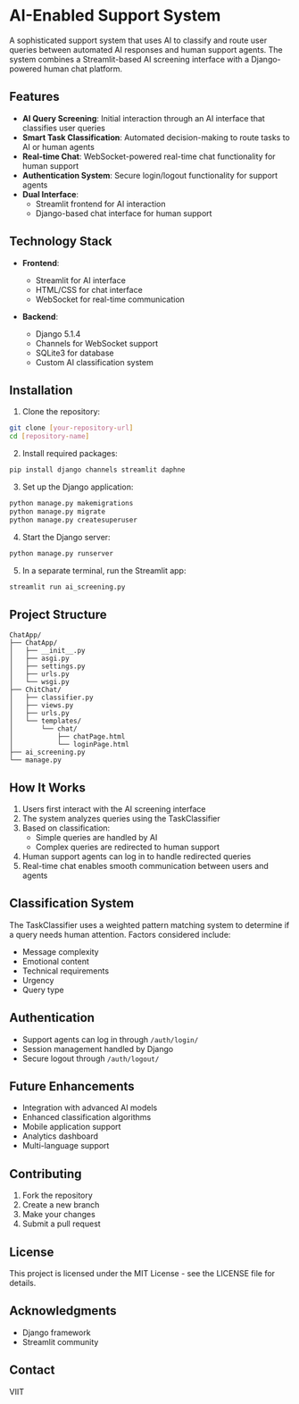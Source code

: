 # AI-Enabled Support System

A sophisticated support system that uses AI to classify and route user queries between automated AI responses and human support agents. The system combines a Streamlit-based AI screening interface with a Django-powered human chat platform.

## Features

- **AI Query Screening**: Initial interaction through an AI interface that classifies user queries
- **Smart Task Classification**: Automated decision-making to route tasks to AI or human agents
- **Real-time Chat**: WebSocket-powered real-time chat functionality for human support
- **Authentication System**: Secure login/logout functionality for support agents
- **Dual Interface**: 
  - Streamlit frontend for AI interaction
  - Django-based chat interface for human support

## Technology Stack

- **Frontend**:
  - Streamlit for AI interface
  - HTML/CSS for chat interface
  - WebSocket for real-time communication

- **Backend**:
  - Django 5.1.4
  - Channels for WebSocket support
  - SQLite3 for database
  - Custom AI classification system

## Installation

1. Clone the repository:
```bash
git clone [your-repository-url]
cd [repository-name]
```

2. Install required packages:
```bash
pip install django channels streamlit daphne
```

3. Set up the Django application:
```bash
python manage.py makemigrations
python manage.py migrate
python manage.py createsuperuser
```

4. Start the Django server:
```bash
python manage.py runserver
```

5. In a separate terminal, run the Streamlit app:
```bash
streamlit run ai_screening.py
```

## Project Structure

```
ChatApp/
├── ChatApp/
│   ├── __init__.py
│   ├── asgi.py
│   ├── settings.py
│   ├── urls.py
│   └── wsgi.py
├── ChitChat/
│   ├── classifier.py
│   ├── views.py
│   ├── urls.py
│   └── templates/
│       └── chat/
│           ├── chatPage.html
│           └── loginPage.html
├── ai_screening.py
└── manage.py
```

## How It Works

1. Users first interact with the AI screening interface
2. The system analyzes queries using the TaskClassifier
3. Based on classification:
   - Simple queries are handled by AI
   - Complex queries are redirected to human support
4. Human support agents can log in to handle redirected queries
5. Real-time chat enables smooth communication between users and agents

## Classification System

The TaskClassifier uses a weighted pattern matching system to determine if a query needs human attention. Factors considered include:
- Message complexity
- Emotional content
- Technical requirements
- Urgency
- Query type

## Authentication

- Support agents can log in through `/auth/login/`
- Session management handled by Django
- Secure logout through `/auth/logout/`

## Future Enhancements

- Integration with advanced AI models
- Enhanced classification algorithms
- Mobile application support
- Analytics dashboard
- Multi-language support

## Contributing

1. Fork the repository
2. Create a new branch
3. Make your changes
4. Submit a pull request

## License

This project is licensed under the MIT License - see the LICENSE file for details.

## Acknowledgments

- Django framework
- Streamlit community

## Contact

VIIT 

